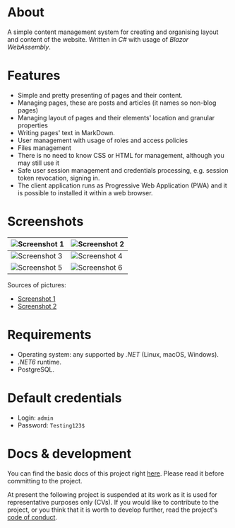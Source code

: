 # About

A simple content management system for creating and organising layout and content of the website. Written in _C#_ with usage of _Blazor WebAssembly_.

# Features
* Simple and pretty presenting of pages and their content.
* Managing pages, these are posts and articles (it names so non-blog pages)
* Managing layout of pages and their elements' location and granular properties
* Writing pages' text in MarkDown.
* User management with usage of roles and access policies
* Files management
* There is no need to know CSS or HTML for management, although you may still use it
* Safe user session management and credentials processing, e.g. session token revocation, signing in.
* The client application runs as Progressive Web Application (PWA) and it is possible to installed it within a web browser.

# Screenshots
|![Screenshot 1](docs/TrzyszczCMS.Docs/images/screen1.png)|![Screenshot 2](docs/TrzyszczCMS.Docs/images/screen2.png)|
|--|--|
|![Screenshot 3](docs/TrzyszczCMS.Docs/images/screen3.png)|![Screenshot 4](docs/TrzyszczCMS.Docs/images/screen4.png)|
|![Screenshot 5](docs/TrzyszczCMS.Docs/images/screen5.png)|![Screenshot 6](docs/TrzyszczCMS.Docs/images/screen6.png)|

Sources of pictures:
* [Screenshot 1](https://unsplash.com/photos/rW-I87aPY5Y)
* [Screenshot 2](https://unsplash.com/photos/uWNxBHCCQs4)


# Requirements
* Operating system: any supported by _.NET_ (Linux, macOS, Windows).
* _.NET6_ runtime.
* PostgreSQL.

# Default credentials
* Login: ```admin```
* Password: ```Testing123$```

# Docs & development
You can find the basic docs of this project right [here](docs/TrzyszczCMS.Docs/articles/table-of-contents.md). Please read it before committing to the project.

At present the following project is suspended at its work as it is used for representative purposes only (CVs).
If you would like to contribute to the project, or you think that it is worth to develop further, read the project's [code of conduct](CODE_OF_CONDUCT.md).
